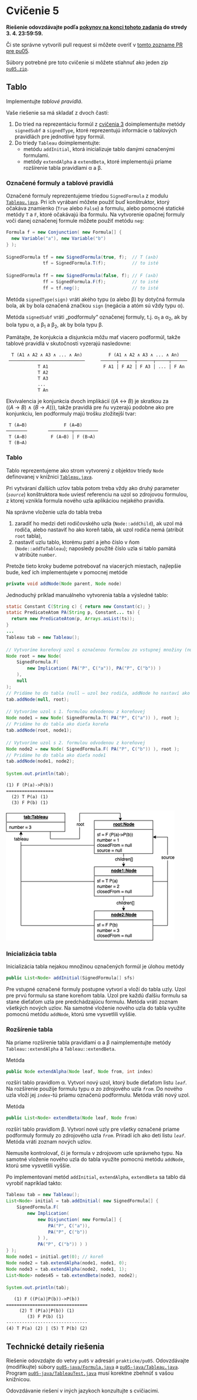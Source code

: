 Cvičenie 5
==========

**Riešenie odovzdávajte podľa
[pokynov na konci tohoto zadania](#technické-detaily-riešenia)
do stredy 3. 4. 23:59:59.**

Či ste správne vytvorili pull request si môžete overiť
v [tomto zozname PR pre pu05](https://github.com/pulls?utf8=%E2%9C%93&q=is%3Aopen+is%3Apr+user%3AFMFI-UK-1-AIN-412+base%3Apu05).

Súbory potrebné pre toto cvičenie si môžete stiahnuť ako jeden zip
[`pu05.zip`](https://github.com/FMFI-UK-1-AIN-412/lpi/archive/pu05.zip).

Tablo
-----

Implementujte _tablové pravidlá_.

Vaše riešenie sa má skladať z dvoch častí:

1. Do tried na reprezentáciu formúl z [cvičenia 3](../pu03/) doimplementujte
   metódy `signedSubf` a `signedType`, ktoré reprezentujú informácie
   o tablových pravidlách pre jednotlivé typy formúl.
2. Do triedy `Tableau` doimplementujte:
   * metódu `addInitial`, ktorá inicializuje tablo danými označenými formulami.
   * metódy `extendAlpha` a `extendBeta`, ktoré implementujú priame rozšírenie
      tabla pravidlami &alpha; a &beta;.

### Označené formuly a tablové pravidlá

Označené formuly reprezentujeme triedou `SignedFormula` z modulu
[`Tableau.java`](pu05-java/Tableau.java). Pri ich vyrábaní môžete použiť buď
konštruktor, ktorý očakáva znamienko (`True` alebo `False`) a formulu,
alebo pomocné statické metódy `T` a `F`, ktoré očakávajú iba formulu.
Na vytvorenie opačnej formuly voči danej označenej formule môžete použiť metódu
`neg`:

```java
Formula f = new Conjunction( new Formula[] {
  new Variable("a"), new Variable("b")
} );

SignedFormula tf = new SignedFormula(true, f);  // T (a∧b)
              tf = SignedFormula.T(f);          // to isté

SignedFormula ff = new SignedFormula(false, f); // F (a∧b)
              ff = SignedFormula.F(f);          // to isté
              ff = tf.neg();                    // to isté
```

Metóda `signedType(sign)` vráti akého typu (&alpha; alebo &beta;) by dotyčná
formula bola, ak by bola označená značkou `sign` (negácia a atóm sú vždy
typu &alpha;).

Metóda `signedSubf` vráti „podformuly“ označenej formuly,
t.j. &alpha;<sub>1</sub> a &alpha;<sub>2</sub>, ak by bola typu &alpha;,
a &beta;<sub>1</sub> a &beta;<sub>2</sub>, ak by bola typu &beta;.

Pamätajte, že konjukcia a disjunkcia môžu mať viacero podformúl, takže
tablové pravidlá v skutočnosti vyzerajú nasledovne:

```
  T (A1 ∧ A2 ∧ A3 ∧ ... ∧ An)          F (A1 ∧ A2 ∧ A3 ∧ ... ∧ An)
 ─────────────────────────────      ──────┬──────┬──────┬─────┬──────
            T A1                     F A1 │ F A2 │ F A3 │ ... │ F An
            T A2
            T A3
            ...
            T An
```
Ekvivalencia je konjunkcia dvoch implikácií ((<var>A</var> ↔︎ <var>B</var>) je
skratkou za ((<var>A</var> → <var>B</var>) ∧ (<var>B</var> → <var>A</var>))),
takže pravidlá pre ňu vyzerajú podobne ako pre konjunkciu, len podformuly majú
trošku zložitejší tvar:

```
 T (A↔︎B)              F (A↔︎B)
────────        ─────────┬─────────
 T (A→B)         F (A→B) │ F (B→A)
 T (B→A)
```

### Tablo

Tablo reprezentujeme ako strom vytvorený z objektov triedy `Node`
definovanej v knižnici [`Tableau.java`](pu05-java/Tableau.java).

Pri vytváraní ďalších uzlov tabla potom treba vždy ako druhý parameter  (<var>`source`</var>) konštruktora `Node` uviesť referenciu na uzol so
zdrojovou formulou, z ktorej vznikla formula nového uzla aplikáciou nejakého
pravidla.

Na správne vloženie uzla do tabla treba
  1. zaradiť ho medzi deti rodičovského uzla (``Node::addChild``), ak uzol
    má rodiča, alebo nastaviť ho ako koreň tabla, ak uzol rodiča nemá
    (atribút `root` tabla),
  2. nastaviť uzlu tablo, ktorému patrí a jeho číslo v ňom
    (`Node::addToTableau`); naposledy použité číslo uzla si tablo pamätá
    v atribúte `number`.

Pretože tieto kroky budeme potrebovať na viacerých miestach, najlepšie
bude, keď ich implementujete v pomocnej metóde

```java
private void addNode(Node parent, Node node)
```

Jednoduchý príklad manuálneho vytvorenia tabla a výsledné tablo:

```java
static Constant C(String c) { return new Constant(c); }
static PredicateAtom PA(String p, Constant... ts) {
  return new PredicateAtom(p, Arrays.asList(ts));
}
...
Tableau tab = new Tableau();

// Vytvoríme koreňový uzol s označenou formulou zo vstupnej množiny (null)
Node root = new Node(
    SignedFormula.F(
        new Implication( PA("P", C("a")), PA("P", C("b")) )
    ),
    null
);
// Pridáme ho do tabla (null – uzol bez rodiča, addNode ho nastaví ako koreň)
tab.addNode(null, root);

// Vytvoríme uzol s 1. formulou odvodenou z koreňovej
Node node1 = new Node( SignedFormula.T( PA("P", C("a")) ), root );
// Pridáme ho do tabla ako dieťa koreňa
tab.addNode(root, node1);

// Vytvoríme uzol s 2. formulou odvodenou z koreňovej
Node node2 = new Node( SignedFormula.F( PA("P", C("b")) ), root );
// Pridáme ho do tabla ako dieťa node1
tab.addNode(node1, node2);

System.out.println(tab);
```

```
(1) F (P(a)->P(b))
==================
  (2) T P(a) (1)  
  (3) F P(b) (1)  
```

![Štruktúra objektov tabla z príkladu](../../images/tableau.png)

### Inicializácia tabla

Inicializácia tabla nejakou množinou označených formúl je úlohou metódy

```java
public List<Node> addInitial(SignedFormula[] sfs)
```

Pre vstupné označené formuly postupne vytvorí a vloží do tabla uzly. Uzol
pre prvú formulu sa stane koreňom tabla. Uzol pre každú ďalšiu formulu sa
stane dieťaťom uzla pre predchádzajúcu formulu. Metóda vráti zoznam
všetkých nových uzlov. Na samotné vloženie nového uzla do tabla využite
pomocnú metódu `addNode`, ktorú sme vysvetlili vyššie.

### Rozšírenie tabla

Na priame rozšírenie tabla pravidlami &alpha; a &beta; naimplementujte
metódy `Tableau::extendAlpha` a `Tableau::extendBeta`.

Metóda
```java
public Node extendAlpha(Node leaf, Node from, int index)
```
rozšíri tablo pravidlom &alpha;. Vytvorí nový uzol, ktorý bude dieťaťom
listu <var>`leaf`</var>. Na rozšírenie použije formulu typu &alpha; zo
zdrojového uzla <var>`from`</var>. Do nového uzla vloží jej
<var>`index`</var>-tú priamu označenú podformulu. Metóda vráti nový uzol.

Metóda
```java
public List<Node> extendBeta(Node leaf, Node from)
```
rozšíri tablo pravidlom &beta;. Vytvorí nové uzly pre všetky označené priame
podformuly formuly zo zdrojového uzla <var>`from`</var>. Priradí ich ako
deti listu <var>`leaf`</var>. Metóda vráti zoznam nových uzlov.

Nemusíte kontrolovať, či je formula v zdrojovom uzle správneho typu. Na
samotné vloženie nového uzla do tabla využite pomocnú metódu
`addNode`, ktorú sme vysvetlili vyššie.

Po implementovaní metód `addInitial`, `extendAlpha`, `extendBeta` sa
tablo dá vyrobiť napríklad takto:

```java
Tableau tab = new Tableau();
List<Node> initial = tab.addInitial( new SignedFormula[] {
    SignedFormula.F(
        new Implication(
            new Disjunction( new Formula[] {
                PA("P", C("a")),
                PA("P", C("b"))
            } ),
            PA("P", C("b")) ) )
} );
Node node1 = initial.get(0); // koreň
Node node2 = tab.extendAlpha(node1, node1, 0);
Node node3 = tab.extendAlpha(node2, node1, 1);
List<Node> nodes45 = tab.extendBeta(node3, node2);

System.out.println(tab);
```

```
   (1) F ((P(a)|P(b))->P(b))   
===============================
     (2) T (P(a)|P(b)) (1)     
        (3) F P(b) (1)         
-------------------------------
(4) T P(a) (2) | (5) T P(b) (2)
```

## Technické detaily riešenia

Riešenie odovzdajte do vetvy `pu05` v adresári `prakticke/pu05`.
Odovzdávajte (modifikujte) súbory
[`pu05-java/Formula.java`](pu05-java/Formula.java)
a [`pu05-java/Tableau.java`](pu05-java/Tableau.java).
Program [`pu05-java/TableauTest.java`](pu05-java/TableauTest.java) musí korektne
zbehnúť s vašou knižnicou.

Odovzdávanie riešení v iných jazykoch konzultujte s cvičiacimi.
